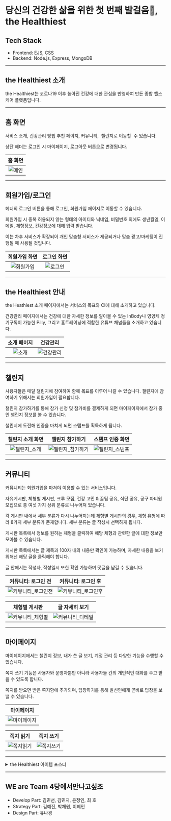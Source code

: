 # 당신의 건강한 삶을 위한 첫 번째 발걸음👣, the Healthiest

## Tech Stack
- Frontend: EJS, CSS
- Backend: Node.js, Express, MongoDB

---

## the Healthiest 소개
the Healthiest는 코로나19 이후 높아진 건강에 대한 관심을 반영하여 만든 종합 헬스케어 플랫폼입니다.

---

## 홈 화면

서비스 소개, 건강관리 방법 추천 페이지, 커뮤니티,  챌린지로 이동할  수 있습니다.   

상단 헤더는 로그인 시 마이페이지, 로그아웃 버튼으로 변경됩니다.

|홈 화면|
|:-:|
|![메인](https://user-images.githubusercontent.com/54874529/154398938-3e25a7e0-cc7c-4cba-9deb-5cdf9fd86f45.png)|

---

## 회원가입/로그인
헤더의 로그인 버튼을 통해 로그인, 회원가입 페이지로 이동할 수 있습니다.

회원가입 시 중복 허용되지 않는 형태의 아이디와 닉네임, 비밀번호 외에도 생년월일, 이메일, 체형정보, 건강정보에 대해 입력 받습니다.

이는 차후 서비스가 확장되어 개인 맞춤형 서비스가 제공되거나 맞춤 광고/마케팅이 진행될 때 사용될 것입니다.

|회원가입 화면|로그인 화면|
|:-:|:-:|
|![회원가입](https://user-images.githubusercontent.com/54874529/154399103-34d23915-d0ed-4826-b5d2-9c3113df2c6f.png)|![로그인](https://user-images.githubusercontent.com/54874529/154399098-2956069b-62c6-425f-b2e2-6065fcd64974.png)

---

## the Healthiest 안내
the Heathiest 소개 페이지에서는 서비스의 목표와 CI에 대해 소개하고 있습니다.

건강관리 페이지에서는 건강에 대한 자세한 정보를 알아볼 수 있는 InBody나 영양제 정기구독이 가능한 Pilly, 그리고 홈트레이닝에 적합한 유튜브 채널들을 소개하고 있습니다.


|소개 페이지|건강관리|
|:-:|:-:|
|![소개](https://user-images.githubusercontent.com/54874529/154399785-533428fa-6336-4b39-816d-c25232b28747.png)|![건강관리](https://user-images.githubusercontent.com/54874529/154399774-6c922508-8326-454c-94b8-58c1c843bb90.png)|

---

## 챌린지

사용자들은 매달 챌린지에 참여하여 함께 목표를 이루어 나갈 수 있습니다. 챌린지에 참여하기 위해서는 회원가입이 필요합니다.

챌린지 참가하기를 통해 참가 신청 및 참가비를 결제하게 되면 마이페이지에서 참가 중인 챌린지 정보를 볼 수 있습니다.

챌린지에 도전해 인증을 마치게 되면 스탬프를 획득하게 됩니다.

|챌린지 소개 화면|챌린지 참가하기|스탬프 인증 화면|
|:-:|:-:|:-:|
|![챌린지_소개](https://user-images.githubusercontent.com/54874529/154399977-5c9b03ee-6bed-4f3f-98fd-d9d020fe76a5.png)|![챌린지_참가하기](https://user-images.githubusercontent.com/54874529/154399994-7e7a7594-d992-40a4-ac12-9c881888337e.png)|![챌린지_스탬프](https://user-images.githubusercontent.com/54874529/154399993-9b97dfe8-cffc-4bac-81a6-d0de49125a4b.png)|

---

## 커뮤니티

커뮤니티는 회원가입을 마쳐야 이용할 수 있는 서비스입니다.

자유게시판, 체형별 게시판, 크루 모집, 건강 고민 & 꿀팁 공유, 식단 공유, 공구 파티원 모집으로 총 여섯 가지 상위 분류로 나누어져 있습니다.

각 게시판 내에서 세부 분류가 다시 나누어지는데 체형별 게시판의 경우, 체형 유형에 따라 8가지 세부 분류가 존재합니다. 세부 분류는 글 작성시 선택하게 됩니다.

게시판 목록에서 정보를 원하는 체형을 클릭하여 해당 체형과 관련한 글에 대한 정보만 모아볼 수 있습니다.

게시판 목록에서는 글 제목과 100자 내의 내용만 확인이 가능하며, 자세한 내용을 보기 위해선 해당 글을 클릭해야 합니다.

글 안에서는 작성자, 작성일시 또한 확인 가능하며 댓글을 남길 수 있습니다.

|커뮤니티: 로그인 전|커뮤니티: 로그인 후 |
|:-:|:-:|
|![커뮤니티_로그인전](https://user-images.githubusercontent.com/54874529/154400235-a5826eef-44fa-4c3e-8b92-58f5d1fc1561.png)|![커뮤니티_로그인후](https://user-images.githubusercontent.com/54874529/154400246-86d0081a-e4ed-4a5b-bcef-0b534cf62626.png)

|체형별 게시판|글 자세히 보기|
|:-:|:-:|
|![커뮤니티_체형별](https://user-images.githubusercontent.com/54874529/154400220-88577971-d80c-4a5d-b634-68e01813d403.png)|![커뮤니티_디테일](https://user-images.githubusercontent.com/54874529/154400218-2b58e1c4-3381-46c7-8c6f-49090e8f2528.png)

---

## 마이페이지

마이페이지에서는 챌린지 정보, 내가 쓴 글 보기, 계정 관리 등 다양한 기능을 수행할 수 있습니다.

쪽지 쓰기 기능은 사용자와 운영자뿐만 아니라 사용자들 간의 개인적인 대화를 주고 받을 수 있도록 합니다.

쪽지를 받으면 받은 쪽지함에 추가되며, 답장하기를 통해 발신인에게 곧바로 답장을 보낼 수 있습니다.

|마이페이지|
|:-:|
|![마이페이지](https://user-images.githubusercontent.com/54874529/154400488-71c4db49-bedb-409b-b643-0de3e94f8452.png)|

|쪽지 읽기|쪽지 쓰기|
|:-:|:-:|
|![쪽지읽기](https://user-images.githubusercontent.com/54874529/154400498-e7af70f9-66db-4e50-b3e8-857c11782406.png)|![쪽지쓰기](https://user-images.githubusercontent.com/54874529/154400495-44dd2d48-30a3-4e4d-a8a9-501a8c4b6294.png)

---

<details>
<summary>the Healthiest 아이템 포스터</summary>
<div markdown="1">
  <img src="https://user-images.githubusercontent.com/54874529/154402825-ed371b7f-d47e-446c-a322-43972d27290b.png"/>
</div>
</details>

---

## WE are Team 4당에서만나고싶조
- Develop Part: 김민선, 김민지, 윤정인, 최 호
- Strategy Part: 김예진, 박채원, 이혜민
- Design Part: 유나경
